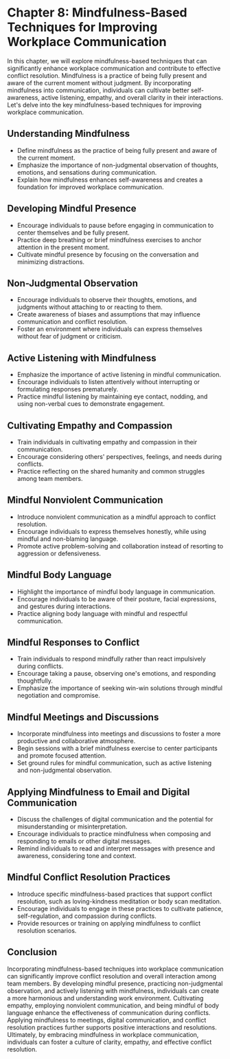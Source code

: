 Chapter 8: Mindfulness-Based Techniques for Improving Workplace Communication
=============================================================================

In this chapter, we will explore mindfulness-based techniques that can significantly enhance workplace communication and contribute to effective conflict resolution. Mindfulness is a practice of being fully present and aware of the current moment without judgment. By incorporating mindfulness into communication, individuals can cultivate better self-awareness, active listening, empathy, and overall clarity in their interactions. Let's delve into the key mindfulness-based techniques for improving workplace communication.

Understanding Mindfulness
-------------------------

* Define mindfulness as the practice of being fully present and aware of the current moment.
* Emphasize the importance of non-judgmental observation of thoughts, emotions, and sensations during communication.
* Explain how mindfulness enhances self-awareness and creates a foundation for improved workplace communication.

Developing Mindful Presence
---------------------------

* Encourage individuals to pause before engaging in communication to center themselves and be fully present.
* Practice deep breathing or brief mindfulness exercises to anchor attention in the present moment.
* Cultivate mindful presence by focusing on the conversation and minimizing distractions.

Non-Judgmental Observation
--------------------------

* Encourage individuals to observe their thoughts, emotions, and judgments without attaching to or reacting to them.
* Create awareness of biases and assumptions that may influence communication and conflict resolution.
* Foster an environment where individuals can express themselves without fear of judgment or criticism.

Active Listening with Mindfulness
---------------------------------

* Emphasize the importance of active listening in mindful communication.
* Encourage individuals to listen attentively without interrupting or formulating responses prematurely.
* Practice mindful listening by maintaining eye contact, nodding, and using non-verbal cues to demonstrate engagement.

Cultivating Empathy and Compassion
----------------------------------

* Train individuals in cultivating empathy and compassion in their communication.
* Encourage considering others' perspectives, feelings, and needs during conflicts.
* Practice reflecting on the shared humanity and common struggles among team members.

Mindful Nonviolent Communication
--------------------------------

* Introduce nonviolent communication as a mindful approach to conflict resolution.
* Encourage individuals to express themselves honestly, while using mindful and non-blaming language.
* Promote active problem-solving and collaboration instead of resorting to aggression or defensiveness.

Mindful Body Language
---------------------

* Highlight the importance of mindful body language in communication.
* Encourage individuals to be aware of their posture, facial expressions, and gestures during interactions.
* Practice aligning body language with mindful and respectful communication.

Mindful Responses to Conflict
-----------------------------

* Train individuals to respond mindfully rather than react impulsively during conflicts.
* Encourage taking a pause, observing one's emotions, and responding thoughtfully.
* Emphasize the importance of seeking win-win solutions through mindful negotiation and compromise.

Mindful Meetings and Discussions
--------------------------------

* Incorporate mindfulness into meetings and discussions to foster a more productive and collaborative atmosphere.
* Begin sessions with a brief mindfulness exercise to center participants and promote focused attention.
* Set ground rules for mindful communication, such as active listening and non-judgmental observation.

Applying Mindfulness to Email and Digital Communication
-------------------------------------------------------

* Discuss the challenges of digital communication and the potential for misunderstanding or misinterpretation.
* Encourage individuals to practice mindfulness when composing and responding to emails or other digital messages.
* Remind individuals to read and interpret messages with presence and awareness, considering tone and context.

Mindful Conflict Resolution Practices
-------------------------------------

* Introduce specific mindfulness-based practices that support conflict resolution, such as loving-kindness meditation or body scan meditation.
* Encourage individuals to engage in these practices to cultivate patience, self-regulation, and compassion during conflicts.
* Provide resources or training on applying mindfulness to conflict resolution scenarios.

Conclusion
----------

Incorporating mindfulness-based techniques into workplace communication can significantly improve conflict resolution and overall interaction among team members. By developing mindful presence, practicing non-judgmental observation, and actively listening with mindfulness, individuals can create a more harmonious and understanding work environment. Cultivating empathy, employing nonviolent communication, and being mindful of body language enhance the effectiveness of communication during conflicts. Applying mindfulness to meetings, digital communication, and conflict resolution practices further supports positive interactions and resolutions. Ultimately, by embracing mindfulness in workplace communication, individuals can foster a culture of clarity, empathy, and effective conflict resolution.
